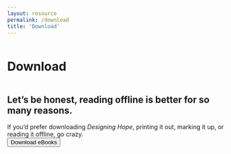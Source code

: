 ```yaml
---
layout: resource
permalink: /download
title: 'Download'
---
```


<div class="about-page">
<div class="row">
  <div class="column left">
  	<div><h1>Download</h1></div>
  </div>
  <div class="column right">
    <div class="download-copy">
  	 <h2>Let’s be honest, reading offline is better for so many reasons.</h2>
      If you’d prefer downloading <em>Designing Hope</em>, printing it out, marking it up, or reading it offline, go crazy.<br/>
      <a href="/downloads/designinghope-ebook.zip"><button>Download eBooks</button></a>
    </div>
</div>
</div>
</div>

